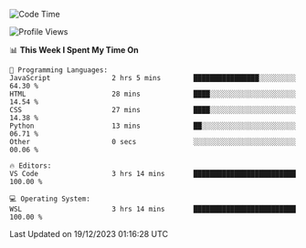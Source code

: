 <!--START_SECTION:waka-->
![Code Time](http://img.shields.io/badge/Code%20Time-448%20hrs%2056%20mins-blue)

![Profile Views](http://img.shields.io/badge/Profile%20Views-3-blue)

📊 **This Week I Spent My Time On** 

```text
💬 Programming Languages: 
JavaScript               2 hrs 5 mins        ████████████████░░░░░░░░░   64.30 % 
HTML                     28 mins             ████░░░░░░░░░░░░░░░░░░░░░   14.54 % 
CSS                      27 mins             ████░░░░░░░░░░░░░░░░░░░░░   14.38 % 
Python                   13 mins             ██░░░░░░░░░░░░░░░░░░░░░░░   06.71 % 
Other                    0 secs              ░░░░░░░░░░░░░░░░░░░░░░░░░   00.06 % 

🔥 Editors: 
VS Code                  3 hrs 14 mins       █████████████████████████   100.00 % 

💻 Operating System: 
WSL                      3 hrs 14 mins       █████████████████████████   100.00 % 
```


 Last Updated on 19/12/2023 01:16:28 UTC
<!--END_SECTION:waka-->
